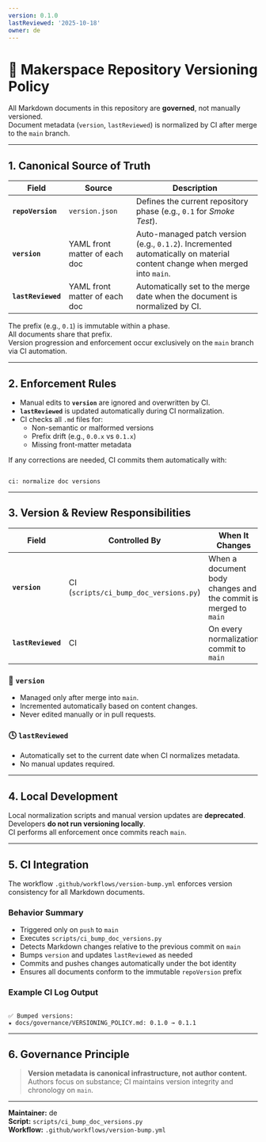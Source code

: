 ```yaml
---
version: 0.1.0
lastReviewed: '2025-10-18'
owner: de
---
```


# 🧭 Makerspace Repository Versioning Policy

All Markdown documents in this repository are **governed**, not manually versioned.  
Document metadata (`version`, `lastReviewed`) is normalized by CI after merge to the `main` branch.

---

## 1. Canonical Source of Truth

| Field | Source | Description |
|-------|---------|-------------|
| **`repoVersion`** | `version.json` | Defines the current repository phase (e.g., `0.1` for *Smoke Test*). |
| **`version`** | YAML front matter of each doc | Auto-managed patch version (e.g., `0.1.2`). Incremented automatically on material content change when merged into `main`. |
| **`lastReviewed`** | YAML front matter of each doc | Automatically set to the merge date when the document is normalized by CI. |

The prefix (e.g., `0.1`) is immutable within a phase.  
All documents share that prefix.  
Version progression and enforcement occur exclusively on the `main` branch via CI automation.

---

## 2. Enforcement Rules

- Manual edits to **`version`** are ignored and overwritten by CI.  
- **`lastReviewed`** is updated automatically during CI normalization.  
- CI checks all `.md` files for:
  - Non-semantic or malformed versions  
  - Prefix drift (e.g., `0.0.x` vs `0.1.x`)  
  - Missing front-matter metadata  

If any corrections are needed, CI commits them automatically with:

```

ci: normalize doc versions

```

---

## 3. Version & Review Responsibilities

| Field | Controlled By | When It Changes | Purpose |
|--------|----------------|----------------|----------|
| **`version`** | CI (`scripts/ci_bump_doc_versions.py`) | When a document body changes and the commit is merged to `main` | Tracks canonical evolution of documentation |
| **`lastReviewed`** | CI | On every normalization commit to `main` | Reflects the most recent verified state |

### 🧩 `version`
- Managed only after merge into `main`.  
- Incremented automatically based on content changes.  
- Never edited manually or in pull requests.

### 🕓 `lastReviewed`
- Automatically set to the current date when CI normalizes metadata.  
- No manual updates required.

---

## 4. Local Development

Local normalization scripts and manual version updates are **deprecated**.  
Developers **do not run versioning locally**.  
CI performs all enforcement once commits reach `main`.

---

## 5. CI Integration

The workflow `.github/workflows/version-bump.yml` enforces version consistency for all Markdown documents.

### Behavior Summary
- Triggered only on `push` to `main`
- Executes `scripts/ci_bump_doc_versions.py`
- Detects Markdown changes relative to the previous commit on `main`
- Bumps `version` and updates `lastReviewed` as needed
- Commits and pushes changes automatically under the bot identity
- Ensures all documents conform to the immutable `repoVersion` prefix

### Example CI Log Output
```

✅ Bumped versions:
★ docs/governance/VERSIONING_POLICY.md: 0.1.0 → 0.1.1

```

---

## 6. Governance Principle

> **Version metadata is canonical infrastructure, not author content.**  
> Authors focus on substance; CI maintains version integrity and chronology on `main`.

---

**Maintainer:** de  
**Script:** `scripts/ci_bump_doc_versions.py`  
**Workflow:** `.github/workflows/version-bump.yml`